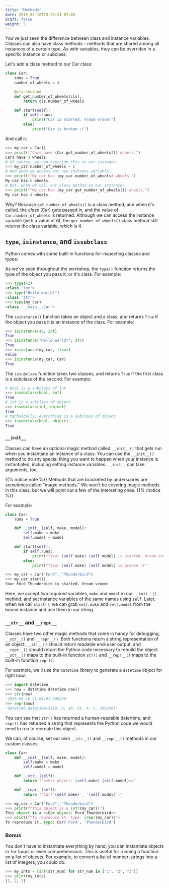 ```yaml
---
title: "Methods"
date: 2019-03-10T19:29:24-07:00
draft: false
weight: 5
---
```


You've just seen the difference between class and instance variables. Classes can also have class methods - methods that are shared among all instances of a certain type. As with variables, they can be overriden in a specific instance or subclass.

Let's add a class method to our Car class:

```python
class Car:
    runs = True
    number_of_wheels = 4

    @classmethod
    def get_number_of_wheels(cls):
        return cls.number_of_wheels

    def start(self):
        if self.runs:
            print("Car is started. Vroom vroom!")
        else:
            print("Car is broken :(")
```

And call it:

```python
>>> my_car = Car()
>>> print(f"Cars have {Car.get_number_of_wheels()} wheels.")
Cars have 4 wheels.
# Of course, we can override this in our instance:
>>> my_car.number_of_wheels = 6
# And when we access our new instance variable:
>>> print(f"My car has {my_car.number_of_wheels} wheels.")
My car has 6 wheels.
# But, when we call our class method on our instance:
>>> print(f"My car has {my_car.get_number_of_wheels()} wheels.")
My car has 4 wheels.
```

Why? Because `get_number_of_wheels()` is a class method, and when it's called, the *class* (Car) gets passed in, and the value of `Car.number_of_wheels` is returned. Although we can access the instance variable (with a value of 6), the `get_number_of_wheels()` class method still returns the class variable, which is 4.


## `type`, `isinstance`, and `issubclass`

Python comes with some built-in functions for inspecting classes and types:

As we've seen throughout the workshop, the `type()` function returns the type of the object you pass it, or it's class. For example:

```python
>>> type(42)
<class 'int'>
>>> type("Hello world!")
<class 'str'>
>>> type(my_car)
<class '__main__.Car'>
```

The `isinstance()` function takes an object and a class, and returns `True` if the object you pass it is an instance of the class. For example:

```python
>>> isinstance(42, int)
True
>>> isinstance("Hello world!", str)
True
>>> isinstance(my_car, float)
False
>>> isinstance(my_car, Car)
True
```

The `issubclass` function takes two classes, and returns `True` if the first class is a subclass of the second. For example:

```python
# bool is a subclass of int
>>> issubclass(bool, int)
True
# int is a subclass of object
>>> issubclass(int, object)
True
# technically, everything is a subclass of object
>>> issubclass(bool, object)
True
```


### `__init__`

Classes can have an optional magic method called `__init__()` that gets run when you instantiate an instance of a class. You can use the `__init__()` method to do any special thing you want to happen when your instance is instantiated, including setting instance variables. `__init__` can take arguments, too.

{{% notice note %}}
Methods that are bracketed by underscores are sometimes called "magic methods." We won't be covering magic methods in this class, but we will point out a few of the interesting ones.
{{% /notice %}}

For example:

```python
class Car:
    runs = True

    def __init__(self, make, model):
        self.make = make
        self.model = model

    def start(self):
        if self.runs:
            print(f"Your {self.make} {self.model} is started. Vroom vroom!")
        else:
            print(f"Your {self.make} {self.model} is broken :("
```

```python
>>> my_car = Car("Ford", "Thunderbird")
>>> my_car.start()
Your Ford Thunderbird is started. Vroom vroom!
```

Here, we accept two required variables, `make` and `model` in our `__init__()` method, and set instance variables of the same names using `self`. Later, when we call `start()`, we can grab `self.make` and `self.model` from the bound instance and use them in our string.


### `__str__` and `__repr__`

Classes have two other magic methods that come in handy for debugging, `__str__()` and `__repr__()`. Both functions return a string representation of an object. `__str__()` should return readable end-user output, and `__repr__()` should return the Python code necessary to rebuild the object. `__str__()` maps to the built-in function `str()` and `__repr__()` maps to the built-in function `repr()`.

For example, we'll use the `datetime` library to generate a `datetime` object for right now:

```python
>>> import datetime
>>> now = datetime.datetime.now()
>>> str(now)
'2019-03-16 21:04:01.396256'
>>> repr(now)
'datetime.datetime(2019, 3, 16, 21, 4, 1, 396256)'
```

You can see that `str()` has returned a human-readable date/time, and `repr()` has returned a string that represents the Python code we would need to run to recreate this object.

We can, of course, set our own `__str__()` and `__repr__()` methods in our custom classes:

```python
class Car:
    def __init__(self, make, model):
        self.make = make
        self.model = model

    def __str__(self):
        return f"<<Car object: {self.make} {self.model}>>"

    def __repr__(self):
        return f"Car('{self.make}', '{self.model}')"
```

```python
>>> my_car = Car("Ford", "Thunderbird")
>>> print(f"This object is a {str(my_car)}")
This object is a <<Car object: Ford Thunderbird>>
>>> print(f"To reproduce it, type: {repr(my_car)}")
To reproduce it, type: Car('Ford', 'Thunderbird')
```

### Bonus

You don't have to instantiate everything by hand, you can instantiate objects in `for` loops or even comprehensions. This is useful for running a function on a list of objects. For example, to convert a list of number-strings into a list of integers, you could do:

```python
>>> my_ints = [int(str_num) for str_num in ["1", "2", "3"]]
>>> print(my_ints)
[1, 2, 3]
```